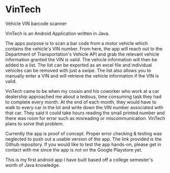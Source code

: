 # VinTech
Vehicle VIN barcode scanner

VinTech is an Android Application written in Java. 

The apps purpose is to scan a bar code from a motor vehicle which contains the vehicle's VIN number. From here, the app will reach out to the Department of Transportation's Vehicle API and grab the relevant vehicle information granted the VIN is valid. The vehicle information will then be added to a list. The list can be exported as an excel file and individual vehicles can be removed with just a swipe. The list also allows you to manually enter a VIN and will retrieve the vehicle information if the VIN is valid.

VinTech came to be when my cousin and his coworker who work at a car dealership approached me about a tedious, time consuming task they had to complete every month. At the end of each month, they would have to walk to every car in the lot and write down the VIN number associated with that car. They said it could take hours reading the small printed number and there was room for error such as misreading or miscommunication. VinTech plans to solve that problem.

Currently the app is proof of concept. Proper error checking & testing was neglected to push out a usable version of the app. The link provided is the Github repository. If you would like to test the app hands-on, please get in contact with me since the app is not on the Google Playstore yet.

This is my first android app I have built based off a college semester's worth of Java knowledge.
